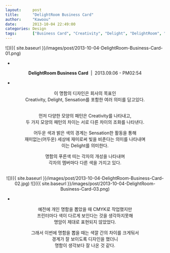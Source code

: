 ```yaml
---
layout: 	post
title:  	"DelightRoom Business Card"
author:     "Kawoou"
date:   	2013-10-04 22:49:00
categories: Design
tags:		["Business Card", "Creativity", "Delight", "DelightRoom", "Design", "Sensation"]
---
```


![]({{ site.baseurl }}/images/post/2013-10-04-DelightRoom-Business-Card-01.png)

<center>

-

**DelightRoom Business Card**&nbsp;&nbsp;|&nbsp;&nbsp;2013.09.06 - PM02:54

-

이 명함의 디자인은 회사의 목표인<br />
Creativity, Delight, Sensation를 포함한 여러 의미를 담고있다.<br />
<br />

먼저 다양한 모양의 패턴은 Creativity를 나타내고,<br />
두 가지 모양의 패턴의 차이는 서로 다른 차이의 조화를 나타낸다.<br />

어두운 색과 밝은 색의 경계는 Sensation한 활동을 통해<br />
재미없는(어두운) 세상에 재미로써 빛을 비춘다는 의미를 나타내며<br />
이는 Delight를 의미한다.<br />

명함의 푸른색 띠는 각자의 개성을 나타내며<br />
각자의 멤버마다 다른 색을 가지고 있다.<br />
<br />

<span class="imgtwo">
![]({{ site.baseurl }}/images/post/2013-10-04-DelightRoom-Business-Card-02.jpg)
![]({{ site.baseurl }}/images/post/2013-10-04-DelightRoom-Business-Card-03.png)
</span>

-

예전에 개인 명함을 뽑았을 때 CMYK로 작업했지만<br />
프린터마다 색이 다르게 보인다는 것을 생각하지못해<br />
명암이 제대로 표현되지 않았었다.<br />

그래서 이번에 명함을 뽑을 때는 색깔 간의 차이를 크게둬서<br />
경계가 잘 보이도록 디자인을 했더니<br />
명함이 생각보다 잘 나온 것 같다.<br />
<br />

</center>